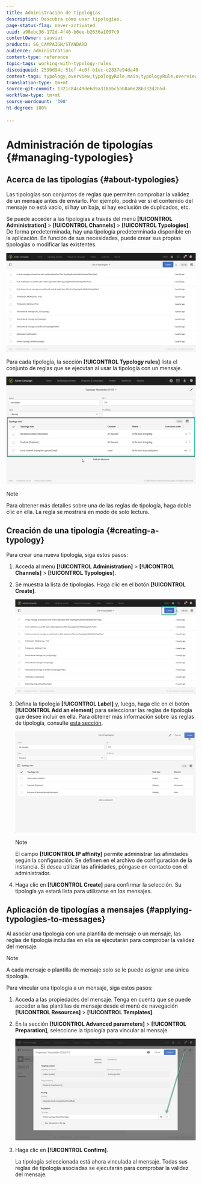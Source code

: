 ```yaml
---
title: Administración de tipologías
description: Descubra cómo usar tipologías.
page-status-flag: never-activated
uuid: a98ebc36-172d-4f46-b6ee-b2636a1007c9
contentOwner: sauviat
products: SG_CAMPAIGN/STANDARD
audience: administration
content-type: reference
topic-tags: working-with-typology-rules
discoiquuid: 2590d94c-51ef-4c0f-b1ec-c2837e94da40
context-tags: typology,overview;typologyRule,main;typologyRule,overview
translation-type: tm+mt
source-git-commit: 1321c84c49de6d9a318bbc5bb8a0e28b332d2b5d
workflow-type: tm+mt
source-wordcount: '308'
ht-degree: 100%

---
```



# Administración de tipologías {#managing-typologies}

## Acerca de las tipologías {#about-typologies}

Las tipologías son conjuntos de reglas que permiten comprobar la validez de un mensaje antes de enviarlo. Por ejemplo, podrá ver si el contenido del mensaje no está vacío, si hay un baja, si hay exclusión de duplicados, etc.

Se puede acceder a las tipologías a través del menú **[!UICONTROL Administration]** > **[!UICONTROL Channels]** > **[!UICONTROL Typologies]**. De forma predeterminada, hay una tipología predeterminada disponible en la aplicación. En función de sus necesidades, puede crear sus propias tipologías o modificar las existentes.

![](assets/typologies-list.png)

Para cada tipología, la sección **[!UICONTROL Typology rules]** lista el conjunto de reglas que se ejecutan al usar la tipología con un mensaje.

![](assets/typology_typo-rule-list.png)

>[!NOTE]
>
>Para obtener más detalles sobre una de las reglas de tipología, haga doble clic en ella. La regla se mostrará en modo de solo lectura.

## Creación de una tipología {#creating-a-typology}

Para crear una nueva tipología, siga estos pasos:

1. Acceda al menú **[!UICONTROL Administration]** > **[!UICONTROL Channels]** > **[!UICONTROL Typologies]**.

1. Se muestra la lista de tipologías. Haga clic en el botón **[!UICONTROL Create]**.

   ![](assets/typologies-create.png)

1. Defina la tipología **[!UICONTROL Label]** y, luego, haga clic en el botón **[!UICONTROL Add an element]** para seleccionar las reglas de tipología que desee incluir en ella. Para obtener más información sobre las reglas de tipología, consulte [esta sección](../../sending/using/managing-typology-rules.md).

   ![](assets/typology_addrules.png)

   >[!NOTE]
   >
   >El campo **[!UICONTROL IP affinity]** permite administrar las afinidades según la configuración. Se definen en el archivo de configuración de la instancia. Si desea utilizar las afinidades, póngase en contacto con el administrador.

1. Haga clic en **[!UICONTROL Create]** para confirmar la selección. Su tipología ya estará lista para utilizarse en los mensajes.

## Aplicación de tipologías a mensajes {#applying-typologies-to-messages}

Al asociar una tipología con una plantilla de mensaje o un mensaje, las reglas de tipología incluidas en ella se ejecutarán para comprobar la validez del mensaje.

>[!NOTE]
>
>A cada mensaje o plantilla de mensaje solo se le puede asignar una única tipología.

Para vincular una tipología a un mensaje, siga estos pasos:

1. Acceda a las propiedades del mensaje. Tenga en cuenta que se puede acceder a las plantillas de mensaje desde el menú de navegación **[!UICONTROL Resources]** > **[!UICONTROL Templates]**.

1. En la sección **[!UICONTROL Advanced parameters]** > **[!UICONTROL Preparation]**, seleccione la tipología para vincular al mensaje.

   ![](assets/typology_message.png)

1. Haga clic en **[!UICONTROL Confirm]**.

   La tipología seleccionada está ahora vinculada al mensaje. Todas sus reglas de tipología asociadas se ejecutarán para comprobar la validez del mensaje.
